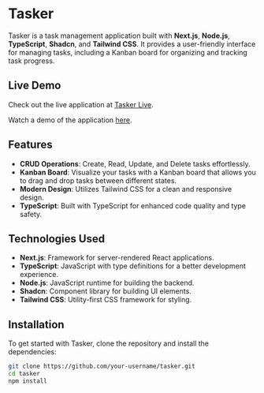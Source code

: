 # Tasker

Tasker is a task management application built with **Next.js**, **Node.js**, **TypeScript**, **Shadcn**, and **Tailwind CSS**. It provides a user-friendly interface for managing tasks, including a Kanban board for organizing and tracking task progress.

## Live Demo

Check out the live application at [Tasker Live](https://trytasker.vercel.app/Home).

Watch a demo of the application [here](https://drive.google.com/file/d/1mMrVE89rKyYy1xvl_scGMjEdEr1oyHoD/view?usp=drive_link).

## Features

- **CRUD Operations**: Create, Read, Update, and Delete tasks effortlessly.
- **Kanban Board**: Visualize your tasks with a Kanban board that allows you to drag and drop tasks between different states.
- **Modern Design**: Utilizes Tailwind CSS for a clean and responsive design.
- **TypeScript**: Built with TypeScript for enhanced code quality and type safety.

## Technologies Used

- **Next.js**: Framework for server-rendered React applications.
- **TypeScript**: JavaScript with type definitions for a better development experience.
- **Node.js**: JavaScript runtime for building the backend.
- **Shadcn**: Component library for building UI elements.
- **Tailwind CSS**: Utility-first CSS framework for styling.

## Installation

To get started with Tasker, clone the repository and install the dependencies:

```bash
git clone https://github.com/your-username/tasker.git
cd tasker
npm install
